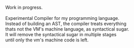 Work in progress.<br>
<br>
Experimental Compiler for my programming language.<br>
Instead of building an AST, the compiler treats everything <br>
thats not the VM's machine language, as syntactical sugar.<br> 
It will remove the syntactical sugar in multiple stages <br>
until only the vm's machine code is left.
